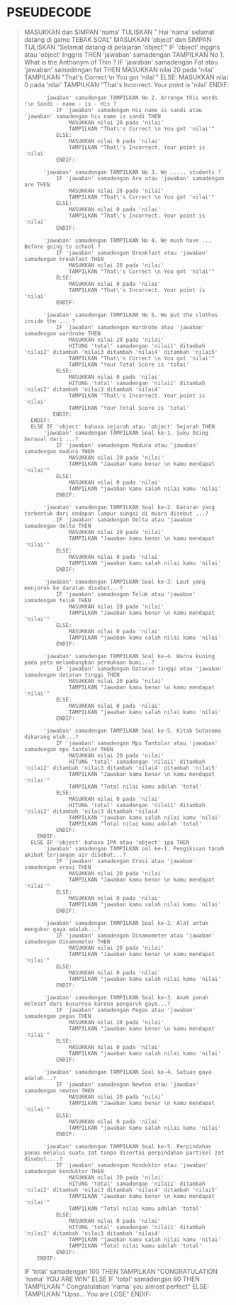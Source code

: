 # **PSEUDECODE**


>  MASUKKAN dan SIMPAN 'nama' 
>   TULISKAN " Hai  'nama' selamat datang di game TEBAK SOAL"
>   MASUKKAN 'object' dan SIMPAN
>   TULISKAN "Selamat datang di pelajaran 'object'"
>       IF 'object' inggris atau 'object' Inggris THEN
>           'jawaban' samadengan TAMPILKAN No 1. What is the Anthonym of Thin ?
>               IF 'jawaban' samadengan Fat atau 'jawaban' samadengan fat THEN
>                   MASUKKAN nilai 20 pada 'nilai'
>                   TAMPILKAN "That\'s Correct \n You got 'nilai'"
>               ELSE:
>                   MASUKKAN nilai 0 pada 'nilai'
>                   TAMPILKAN "That\'s Incorrect. Your point is 'nilai'
>               ENDIF:
>
>           'jawaban' samadengan TAMPILKAN No 2. Arrange this words !\n Sandi - name - is - His ?
>               IF 'jawaban' samadengan His name is sandi atau 'jawaban' samadengan his name is sandi THEN
>                   MASUKKAN nilai 20 pada 'nilai'
>                   TAMPILKAN "That\'s Correct \n You got 'nilai'"
>               ELSE:
>                   MASUKKAN nilai 0 pada 'nilai'
>                   TAMPILKAN "That\'s Incorrect. Your point is 'nilai'
>               ENDIF:
>
>           'jawaban' samadengan TAMPILKAN No 3. We ..... students ?
>               IF 'jawaban' samadengan Are atau 'jawaban' samadengan are THEN
>                   MASUKKAN nilai 20 pada 'nilai'
>                   TAMPILKAN "That\'s Correct \n You got 'nilai'"
>               ELSE:
>                   MASUKKAN nilai 0 pada 'nilai'
>                   TAMPILKAN "That\'s Incorrect. Your point is 'nilai'
>               ENDIF:
>
>           'jawaban' samadengan TAMPILKAN No 4. We mush have ... Before going to school ?
>               IF 'jawaban' samadengan Breakfast atau 'jawaban' samadengan breakfast THEN
>                   MASUKKAN nilai 20 pada 'nilai'
>                   TAMPILKAN "That\'s Correct \n You got 'nilai'"
>               ELSE:
>                   MASUKKAN nilai 0 pada 'nilai'
>                   TAMPILKAN "That\'s Incorrect. Your point is 'nilai'
>               ENDIF:
>
>           'jawaban' samadengan TAMPILKAN No 5. We put the clothes inside the ... ?
>               IF 'jawaban' samadengan Wardrobe atau 'jawaban' samadengan wardrobe THEN
>                   MASUKKAN nilai 20 pada 'nilai'
>                   HITUNG 'total' samadengan 'nilai1' ditambah 'nilai2' ditambah 'nilai3 ditambah 'nilai4' ditambah 'nilai5'
>                   TAMPILKAN "That\'s Correct \n You got 'nilai'"
>                   TAMPILKAN "Your Total Score is 'total'
>               ELSE:
>                   MASUKKAN nilai 0 pada 'nilai'
>                   HITUNG 'total' samadengan 'nilai1' ditambah 'nilai2' ditambah 'nilai3 ditambah 'nilai4'
>                   TAMPILKAN "That\'s Incorrect. Your point is 'nilai'
>                   TAMPILKAN "Your Total Score is 'total'
>              ENDIF:
>       ENDIF:
>       ELSE IF 'object' bahasa sejarah atau 'object' Sejarah THEN
>           'jawaban' samadengan TAMPILKAN Soal ke-1. Suku Osing berasal dari ...?
>               IF 'jawaban' samadengan Madura atau 'jawaban' samadengan madura THEN
>                   MASUKKAN nilai 20 pada 'nilai'
>                   TAMPILKAN "Jawaban kamu benar \n kamu mendapat 'nilai'"
>               ELSE:
>                   MASUKKAN nilai 0 pada 'nilai'
>                   TAMPILKAN "jawaban kamu salah nilai kamu 'nilai'
>               ENDIF:
>
>           'jawaban' samadengan TAMPILKAN Soal ke-2. Dataran yang terbentuk dari endapan lumpur sungai di muara disebut ...?
>               IF 'jawaban' samadengan Delta atau 'jawaban' samadengan delta THEN
>                   MASUKKAN nilai 20 pada 'nilai'
>                   TAMPILKAN "Jawaban kamu benar \n kamu mendapat 'nilai'"
>               ELSE:
>                   MASUKKAN nilai 0 pada 'nilai'
>                   TAMPILKAN "jawaban kamu salah nilai kamu 'nilai'
>               ENDIF:
>
>           'jawaban' samadengan TAMPILKAN Soal ke-3. Laut yang menjorok ke daratan disebut...?
>               IF 'jawaban' samadengan Teluk atau 'jawaban' samadengan teluk THEN
>                   MASUKKAN nilai 20 pada 'nilai'
>                   TAMPILKAN "Jawaban kamu benar \n kamu mendapat 'nilai'"
>               ELSE:
>                   MASUKKAN nilai 0 pada 'nilai'
>                   TAMPILKAN "jawaban kamu salah nilai kamu 'nilai'
>               ENDIF:
>
>           'jawaban' samadengan TAMPILKAN Soal ke-4. Warna kuning pada peta melambangkan permukaan bumi...?
>               IF 'jawaban' samadengan Dataran tinggi atau 'jawaban' samadengan dataran tinggi THEN
>                   MASUKKAN nilai 20 pada 'nilai'
>                   TAMPILKAN "Jawaban kamu benar \n kamu mendapat 'nilai'"
>               ELSE:
>                   MASUKKAN nilai 0 pada 'nilai'
>                   TAMPILKAN "jawaban kamu salah nilai kamu 'nilai'
>               ENDIF:
>
>           'jawaban' samadengan TAMPILKAN Soal ke-5. Kitab Sutasoma dikarang oleh...?
>               IF 'jawaban' samadengan Mpu Tantular atau 'jawaban' samadengan mpu tantular THEN
>                   MASUKKAN nilai 20 pada 'nilai'
>                   HITUNG 'total' samadengan 'nilai1' ditambah 'nilai2' ditambah 'nilai3 ditambah 'nilai4' ditambah 'nilai5'
>                   TAMPILKAN "Jawaban kamu benar \n kamu mendapat 'nilai'"
>                   TAMPILKAN "Total nilai kamu adalah 'total'
>               ELSE:
>                   MASUKKAN nilai 0 pada 'nilai'
>                   HITUNG 'total' samadengan 'nilai1' ditambah 'nilai2' ditambah 'nilai3 ditambah 'nilai4'
>                   TAMPILKAN "jawaban kamu salah nilai kamu 'nilai'
>                   TAMPILKAN "Total nilai kamu adalah 'total'
>               ENDIF:
>         ENDIF:
>       ELSE IF 'object' bahasa IPA atau 'object' ipa THEN
>           'jawaban' samadengan TAMPILKAN oal ke-1. Pengikisan tanah akibat terjangan air disebut...?
>               IF 'jawaban' samadengan Erosi atau 'jawaban' samadengan erosi THEN
>                   MASUKKAN nilai 20 pada 'nilai'
>                   TAMPILKAN "Jawaban kamu benar \n kamu mendapat 'nilai'"
>               ELSE:
>                   MASUKKAN nilai 0 pada 'nilai'
>                   TAMPILKAN "jawaban kamu salah nilai kamu 'nilai'
>               ENDIF:
>
>           'jawaban' samadengan TAMPILKAN Soal ke-2. Alat untuk mengukur gaya adalah...?
>               IF 'jawaban' samadengan Dinamometer atau 'jawaban' samadengan Dinamometer THEN
>                   MASUKKAN nilai 20 pada 'nilai'
>                   TAMPILKAN "Jawaban kamu benar \n kamu mendapat 'nilai'"
>               ELSE:
>                   MASUKKAN nilai 0 pada 'nilai'
>                   TAMPILKAN "jawaban kamu salah nilai kamu 'nilai'
>               ENDIF:
>
>           'jawaban' samadengan TAMPILKAN Soal ke-3. Anak panah meleset dari busurnya karena pengaruh gaya...?
>               IF 'jawaban' samadengan Pegas atau 'jawaban' samadengan pegas THEN
>                   MASUKKAN nilai 20 pada 'nilai'
>                   TAMPILKAN "Jawaban kamu benar \n kamu mendapat 'nilai'"
>               ELSE:
>                   MASUKKAN nilai 0 pada 'nilai'
>                   TAMPILKAN "jawaban kamu salah nilai kamu 'nilai'
>               ENDIF:
>
>           'jawaban' samadengan TAMPILKAN Soal ke-4. Satuan gaya adalah...?
>               IF 'jawaban' samadengan Newton atau 'jawaban' samadengan newton THEN
>                   MASUKKAN nilai 20 pada 'nilai'
>                   TAMPILKAN "Jawaban kamu benar \n kamu mendapat 'nilai'"
>               ELSE:
>                   MASUKKAN nilai 0 pada 'nilai'
>                   TAMPILKAN "jawaban kamu salah nilai kamu 'nilai'
>               ENDIF:
>
>           'jawaban' samadengan TAMPILKAN Soal ke-5. Perpindahan panas melalui suatu zat tanpa disertai perpindahan partikel zat disebut....?
>               IF 'jawaban' samadengan Konduktor atau 'jawaban' samadengan konduktor THEN
>                   MASUKKAN nilai 20 pada 'nilai'
>                   HITUNG 'total' samadengan 'nilai1' ditambah 'nilai2' ditambah 'nilai3 ditambah 'nilai4' ditambah 'nilai5'
>                   TAMPILKAN "Jawaban kamu benar \n kamu mendapat 'nilai'"
>                   TAMPILKAN "Total nilai kamu adalah 'total'
>               ELSE:
>                   MASUKKAN nilai 0 pada 'nilai'
>                   HITUNG 'total' samadengan 'nilai1' ditambah 'nilai2' ditambah 'nilai3 ditambah 'nilai4'
>                   TAMPILKAN "jawaban kamu salah nilai kamu 'nilai'
>                   TAMPILKAN "Total nilai kamu adalah 'total'
>               ENDIF:
>         ENDIF:
>   IF 'total' samadengan 100 THEN
>       TAMPILKAN "CONGRATULATION 'nama' YOU ARE WIN"
>   ELSE IF 'total' samadengan 80 THEN 
>       TAMPILKAN " Congratulation 'nama' you almost perfect"
>   ELSE:
>       TAMPILKAN "Upss... You are LOSE"
>   ENDIF: